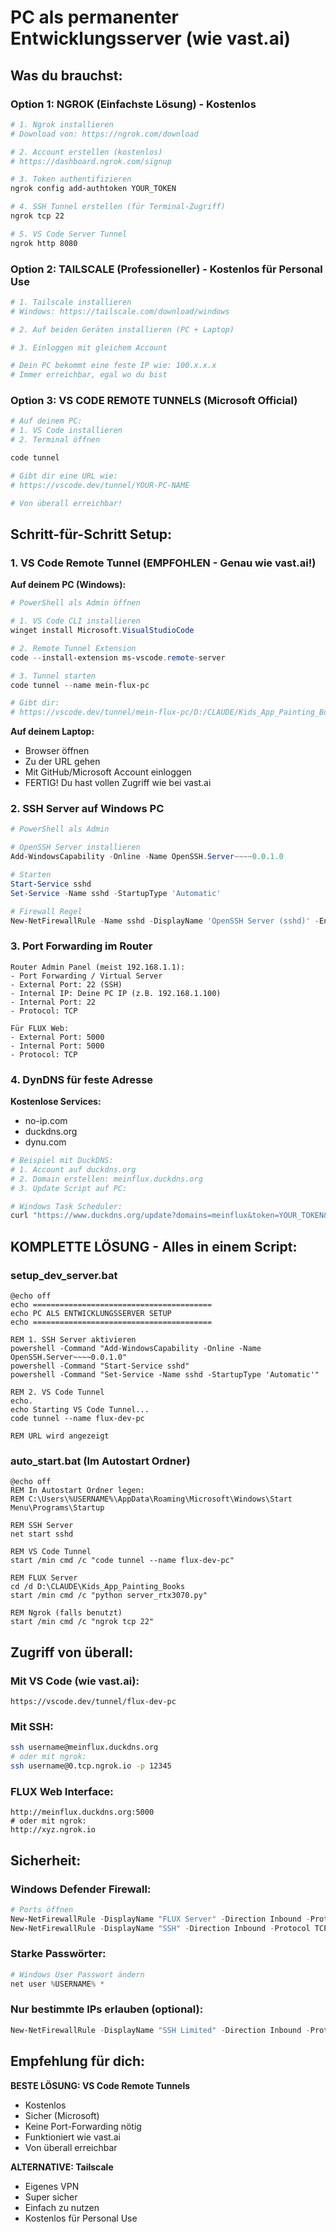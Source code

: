 # PC als permanenter Entwicklungsserver (wie vast.ai)

## Was du brauchst:

### Option 1: NGROK (Einfachste Lösung) - Kostenlos
```bash
# 1. Ngrok installieren
# Download von: https://ngrok.com/download

# 2. Account erstellen (kostenlos)
# https://dashboard.ngrok.com/signup

# 3. Token authentifizieren
ngrok config add-authtoken YOUR_TOKEN

# 4. SSH Tunnel erstellen (für Terminal-Zugriff)
ngrok tcp 22

# 5. VS Code Server Tunnel
ngrok http 8080
```

### Option 2: TAILSCALE (Professioneller) - Kostenlos für Personal Use
```bash
# 1. Tailscale installieren
# Windows: https://tailscale.com/download/windows

# 2. Auf beiden Geräten installieren (PC + Laptop)

# 3. Einloggen mit gleichem Account

# Dein PC bekommt eine feste IP wie: 100.x.x.x
# Immer erreichbar, egal wo du bist
```

### Option 3: VS CODE REMOTE TUNNELS (Microsoft Official)
```bash
# Auf deinem PC:
# 1. VS Code installieren
# 2. Terminal öffnen

code tunnel

# Gibt dir eine URL wie:
# https://vscode.dev/tunnel/YOUR-PC-NAME

# Von überall erreichbar!
```

## Schritt-für-Schritt Setup:

### 1. VS Code Remote Tunnel (EMPFOHLEN - Genau wie vast.ai!)

**Auf deinem PC (Windows):**
```powershell
# PowerShell als Admin öffnen

# 1. VS Code CLI installieren
winget install Microsoft.VisualStudioCode

# 2. Remote Tunnel Extension
code --install-extension ms-vscode.remote-server

# 3. Tunnel starten
code tunnel --name mein-flux-pc

# Gibt dir:
# https://vscode.dev/tunnel/mein-flux-pc/D:/CLAUDE/Kids_App_Painting_Books
```

**Auf deinem Laptop:**
- Browser öffnen
- Zu der URL gehen
- Mit GitHub/Microsoft Account einloggen
- FERTIG! Du hast vollen Zugriff wie bei vast.ai

### 2. SSH Server auf Windows PC

```powershell
# PowerShell als Admin

# OpenSSH Server installieren
Add-WindowsCapability -Online -Name OpenSSH.Server~~~~0.0.1.0

# Starten
Start-Service sshd
Set-Service -Name sshd -StartupType 'Automatic'

# Firewall Regel
New-NetFirewallRule -Name sshd -DisplayName 'OpenSSH Server (sshd)' -Enabled True -Direction Inbound -Protocol TCP -Action Allow -LocalPort 22
```

### 3. Port Forwarding im Router

```
Router Admin Panel (meist 192.168.1.1):
- Port Forwarding / Virtual Server
- External Port: 22 (SSH)
- Internal IP: Deine PC IP (z.B. 192.168.1.100)
- Internal Port: 22
- Protocol: TCP

Für FLUX Web:
- External Port: 5000
- Internal Port: 5000
- Protocol: TCP
```

### 4. DynDNS für feste Adresse

**Kostenlose Services:**
- no-ip.com
- duckdns.org
- dynu.com

```bash
# Beispiel mit DuckDNS:
# 1. Account auf duckdns.org
# 2. Domain erstellen: meinflux.duckdns.org
# 3. Update Script auf PC:

# Windows Task Scheduler:
curl "https://www.duckdns.org/update?domains=meinflux&token=YOUR_TOKEN&ip="
```

## KOMPLETTE LÖSUNG - Alles in einem Script:

### setup_dev_server.bat
```batch
@echo off
echo ========================================
echo PC ALS ENTWICKLUNGSSERVER SETUP
echo ========================================

REM 1. SSH Server aktivieren
powershell -Command "Add-WindowsCapability -Online -Name OpenSSH.Server~~~~0.0.1.0"
powershell -Command "Start-Service sshd"
powershell -Command "Set-Service -Name sshd -StartupType 'Automatic'"

REM 2. VS Code Tunnel
echo.
echo Starting VS Code Tunnel...
code tunnel --name flux-dev-pc

REM URL wird angezeigt
```

### auto_start.bat (Im Autostart Ordner)
```batch
@echo off
REM In Autostart Ordner legen:
REM C:\Users\%USERNAME%\AppData\Roaming\Microsoft\Windows\Start Menu\Programs\Startup

REM SSH Server
net start sshd

REM VS Code Tunnel
start /min cmd /c "code tunnel --name flux-dev-pc"

REM FLUX Server
cd /d D:\CLAUDE\Kids_App_Painting_Books
start /min cmd /c "python server_rtx3070.py"

REM Ngrok (falls benutzt)
start /min cmd /c "ngrok tcp 22"
```

## Zugriff von überall:

### Mit VS Code (wie vast.ai):
```
https://vscode.dev/tunnel/flux-dev-pc
```

### Mit SSH:
```bash
ssh username@meinflux.duckdns.org
# oder mit ngrok:
ssh username@0.tcp.ngrok.io -p 12345
```

### FLUX Web Interface:
```
http://meinflux.duckdns.org:5000
# oder mit ngrok:
http://xyz.ngrok.io
```

## Sicherheit:

### Windows Defender Firewall:
```powershell
# Ports öffnen
New-NetFirewallRule -DisplayName "FLUX Server" -Direction Inbound -Protocol TCP -LocalPort 5000 -Action Allow
New-NetFirewallRule -DisplayName "SSH" -Direction Inbound -Protocol TCP -LocalPort 22 -Action Allow
```

### Starke Passwörter:
```powershell
# Windows User Passwort ändern
net user %USERNAME% *
```

### Nur bestimmte IPs erlauben (optional):
```powershell
New-NetFirewallRule -DisplayName "SSH Limited" -Direction Inbound -Protocol TCP -LocalPort 22 -Action Allow -RemoteAddress "1.2.3.4"
```

## Empfehlung für dich:

**BESTE LÖSUNG: VS Code Remote Tunnels**
- Kostenlos
- Sicher (Microsoft)
- Keine Port-Forwarding nötig
- Funktioniert wie vast.ai
- Von überall erreichbar

**ALTERNATIVE: Tailscale**
- Eigenes VPN
- Super sicher
- Einfach zu nutzen
- Kostenlos für Personal Use